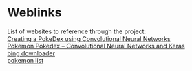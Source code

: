 # Weblinks
List of websites to reference through the project:\
[Creating a PokeDex using Convolutional Neural Networks](https://medium.com/dsc-manipal/creating-a-pokedex-using-convolutional-neural-networks-7d46423cfc91)\
[Pokemon Pokedex – Convolutional Neural Networks and Keras](https://pyblog.xyz/pokemon-pokedex-convolutional-neural-networks-and-keras/)\
[bing downloader](https://github.com/gurugaurav/bing_image_downloader)\
[pokemon list](https://pokemondb.net/pokedex/national)